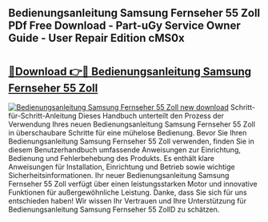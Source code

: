 ## Bedienungsanleitung Samsung Fernseher 55 Zoll PDf Free Download - Part-uGy Service Owner Guide - User Repair Edition cMS0x

# <h2><a href="http://df3wy4g.blite.top/?on=Bedienungsanleitung+Samsung+Fernseher+55+Zoll">🔗Download 👉🔴 Bedienungsanleitung Samsung Fernseher 55 Zoll</a></h2>

[![Bedienungsanleitung Samsung Fernseher 55 Zoll new download](https://i.imgur.com/lujVjoI.png)](http://df3wy4g.blite.top/?on=Bedienungsanleitung+Samsung+Fernseher+55+Zoll)
Schritt-für-Schritt-Anleitung Dieses Handbuch unterteilt den Prozess der Verwendung Ihres neuen Bedienungsanleitung Samsung Fernseher 55 Zoll in überschaubare Schritte für eine mühelose Bedienung. Bevor Sie Ihren Bedienungsanleitung Samsung Fernseher 55 Zoll verwenden, finden Sie in diesem Benutzerhandbuch umfassende Anweisungen zur Einrichtung, Bedienung und Fehlerbehebung des Produkts. Es enthält klare Anweisungen für Installation, Einrichtung und Betrieb sowie wichtige Sicherheitsinformationen. Ihr neuer Bedienungsanleitung Samsung Fernseher 55 Zoll verfügt über einen leistungsstarken Motor und innovative Funktionen für außergewöhnliche Leistung. Danke, dass Sie sich für uns entschieden haben! Wir wissen Ihr Vertrauen und Ihre Unterstützung für Bedienungsanleitung Samsung Fernseher 55 ZollD zu schätzen.
